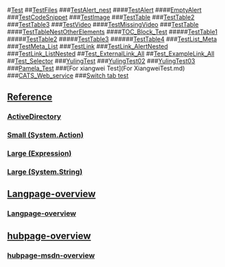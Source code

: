 #[Test]()
##[TestFiles](TestAlert_nest.md)
###[TestAlert_nest](TestAlert_nest.md)
####[TestAlert](TestAlert.md)
####[EmptyAlert](BugReproduce/EmptyAlert.md)
###[TestCodeSnippet](TestCodeSnippet.md)
###[TestImage](TestImage.md)
###[TestTable](TestTable.md)
###[TestTable2](TestTable4.md)
###[TestTable3](TestTable3.md)
###[TestVideo](TestVideo.md)
####[TestMissingVideo](TestMissingVideo.md)
###[TestTable](TestTable.md)
####[TestTableNestOtherElements](TestTableNestOtherElements.md)
####[TOC_Block_Test](InvalidTOC.zure.mgmt.network.operations.html#azure.mgmt.network.operations.ApplicationGatewaysOperations#azure.mgmt.network.operations.ApplicationGatewaysOperations.md)
#####[TestTable1](TestTable1.md)
#####[TestTable2](TestTable2.md)
#####[TestTable3](TestTable3.md)
######[TestTable4](TestTable4.md)
###[TestList_Meta](TestList_Meta.md)
###[TestMeta_List](TestMeta_List.md)
###[TestLink](TestLink.md)
###[TestLink_AlertNested](TestLink_AlertNested.md)
###[TestLink_ListNested](TestLink_ListNested.md)
##[Test_ExternalLink_All](Test_ExternalLink_All.md)
##[Test_ExampleLink_All](Test_ExampleLink_All.md)
##[Test_Selector](SelectorTest.md)
###[YulingTest](YulingTest.md)
###[YulingTest02](YulingTest02.md)
###[YulingTest03](YulingTest03.md)
###[Pamela_Test](jjj.md)
###[For xiangwei Test](For XiangweiTest.md)
###[CATS_Web_service](CATS_Web_service.md)
###[Switch tab test](Switch-tab-test.md)
## [Reference](reference/index.md)
### [ActiveDirectory](reference/Microsoft.IdentityModel.Clients.ActiveDirectory.yml)
### [Small (System.Action)](reference/System.Action.yml)
### [Large (Expression)](reference/System.Linq.Expressions.Expression.yml)
### [Large (System.String)](reference/System.String.yml)
## [Langpage-overview](landingpage/overview.md)
### [Langpage-overview](landingpage/index.yml)
## [hubpage-overview](hubpage/index.md)
### [hubpage-msdn-overview](hubpage/msdn.md)